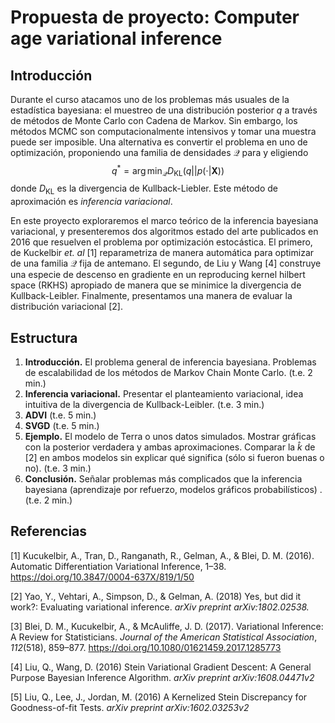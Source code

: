 # Propuesta de proyecto: Computer age variational inference

## Introducción

Durante el curso atacamos uno de los problemas más usuales de la estadística bayesiana: el muestreo de una distribución posterior $q$ a través de métodos de Monte Carlo con Cadena de Markov. Sin embargo, los métodos MCMC son computacionalmente intensivos y tomar una muestra puede ser imposible. Una alternativa es convertir el problema en uno de optimización, proponiendo una familia de densidades $\mathcal{Q}$ para y eligiendo
$$
q^* = \arg\min_{\mathcal{Q}} D_\mathrm{KL}(q || p(\cdot|\mathbf{X}))
$$
donde $D_\textrm{KL}$ es la divergencia de Kullback-Liebler. Este método de aproximación es *inferencia variacional*. 

En este proyecto exploraremos el marco teórico de la inferencia bayesiana variacional, y presenteremos dos algoritmos estado del arte publicados en 2016 que resuelven el problema por optimización estocástica. El primero, de Kuckelbir *et. al* [1] reparametriza de manera automática para optimizar de una familia $\mathcal{Q}$ fija de antemano. El segundo, de Liu y Wang [4] construye una especie de descenso en gradiente en un reproducing kernel hilbert space (RKHS) apropiado de manera que se minimice la divergencia de Kullback-Leibler. Finalmente, presentamos una manera de evaluar la distribución variacional [2].



## Estructura

1. **Introducción.** El problema general de inferencia bayesiana. Problemas de escalabilidad de los métodos de Markov Chain Monte Carlo. (t.e. 2 min.)
2. **Inferencia variacional.** Presentar el planteamiento variacional, idea intuitiva de la divergencia de Kullback-Leibler. (t.e. 3 min.)
3. **ADVI** (t.e. 5 min.)
4. **SVGD** (t.e. 5 min.)
5. **Ejemplo.** El modelo de Terra o unos datos simulados. Mostrar gráficas con la posterior verdadera y ambas aproximaciones. Comparar la  $\hat{k}$  de [2] en ambos modelos sin explicar qué significa (sólo si fueron buenas o no). (t.e. 3 min.)
6. **Conclusión.** Señalar problemas más complicados que la inferencia bayesiana (aprendizaje por refuerzo, modelos gráficos probabilísticos) . (t.e. 2 min.)

## Referencias

[1] Kucukelbir, A., Tran, D., Ranganath, R., Gelman, A., & Blei, D. M. (2016). Automatic Differentiation Variational Inference, 1–38. https://doi.org/10.3847/0004-637X/819/1/50

[2] Yao, Y., Vehtari, A., Simpson, D., & Gelman, A. (2018) Yes, but did it work?: Evaluating variational inference. *arXiv preprint arXiv:1802.02538.*

[3] Blei, D. M., Kucukelbir, A., & McAuliffe, J. D. (2017). Variational Inference: A Review for Statisticians. *Journal of the American Statistical Association*, *112*(518), 859–877. https://doi.org/10.1080/01621459.2017.1285773

[4] Liu, Q., Wang, D. (2016) Stein Variational Gradient Descent: A General Purpose Bayesian Inference Algorithm. *arXiv preprint arXiv:1608.04471v2*

[5] Liu, Q., Lee, J., Jordan, M. (2016) A Kernelized Stein Discrepancy for Goodness-of-fit Tests. *arXiv preprint arXiv:1602.03253v2* 